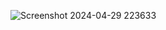 ![Screenshot 2024-04-29 223633](https://github.com/MINAMOREED/-Sales-Exploration/assets/94475420/4d6d296d-5aba-479d-bd76-98964b9ce042)
